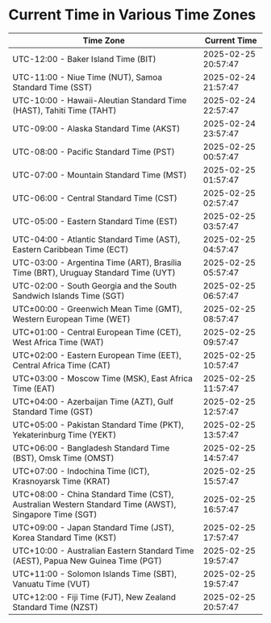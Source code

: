 # Current Time in Various Time Zones

| Time Zone | Current Time |
|-----------|--------------|
| UTC-12:00 - Baker Island Time (BIT) | 2025-02-25 20:57:47 |
| UTC-11:00 - Niue Time (NUT), Samoa Standard Time (SST) | 2025-02-24 21:57:47 |
| UTC-10:00 - Hawaii-Aleutian Standard Time (HAST), Tahiti Time (TAHT) | 2025-02-24 22:57:47 |
| UTC-09:00 - Alaska Standard Time (AKST) | 2025-02-24 23:57:47 |
| UTC-08:00 - Pacific Standard Time (PST) | 2025-02-25 00:57:47 |
| UTC-07:00 - Mountain Standard Time (MST) | 2025-02-25 01:57:47 |
| UTC-06:00 - Central Standard Time (CST) | 2025-02-25 02:57:47 |
| UTC-05:00 - Eastern Standard Time (EST) | 2025-02-25 03:57:47 |
| UTC-04:00 - Atlantic Standard Time (AST), Eastern Caribbean Time (ECT) | 2025-02-25 04:57:47 |
| UTC-03:00 - Argentina Time (ART), Brasília Time (BRT), Uruguay Standard Time (UYT) | 2025-02-25 05:57:47 |
| UTC-02:00 - South Georgia and the South Sandwich Islands Time (SGT) | 2025-02-25 06:57:47 |
| UTC±00:00 - Greenwich Mean Time (GMT), Western European Time (WET) | 2025-02-25 08:57:47 |
| UTC+01:00 - Central European Time (CET), West Africa Time (WAT) | 2025-02-25 09:57:47 |
| UTC+02:00 - Eastern European Time (EET), Central Africa Time (CAT) | 2025-02-25 10:57:47 |
| UTC+03:00 - Moscow Time (MSK), East Africa Time (EAT) | 2025-02-25 11:57:47 |
| UTC+04:00 - Azerbaijan Time (AZT), Gulf Standard Time (GST) | 2025-02-25 12:57:47 |
| UTC+05:00 - Pakistan Standard Time (PKT), Yekaterinburg Time (YEKT) | 2025-02-25 13:57:47 |
| UTC+06:00 - Bangladesh Standard Time (BST), Omsk Time (OMST) | 2025-02-25 14:57:47 |
| UTC+07:00 - Indochina Time (ICT), Krasnoyarsk Time (KRAT) | 2025-02-25 15:57:47 |
| UTC+08:00 - China Standard Time (CST), Australian Western Standard Time (AWST), Singapore Time (SGT) | 2025-02-25 16:57:47 |
| UTC+09:00 - Japan Standard Time (JST), Korea Standard Time (KST) | 2025-02-25 17:57:47 |
| UTC+10:00 - Australian Eastern Standard Time (AEST), Papua New Guinea Time (PGT) | 2025-02-25 19:57:47 |
| UTC+11:00 - Solomon Islands Time (SBT), Vanuatu Time (VUT) | 2025-02-25 19:57:47 |
| UTC+12:00 - Fiji Time (FJT), New Zealand Standard Time (NZST) | 2025-02-25 20:57:47 |
